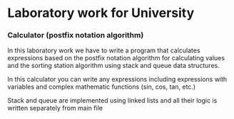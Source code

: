 # Laboratory work for University

### Calculator (postfix notation algorithm)

In this laboratory work we have to write a program that calculates expressions based on the postfix notation algorithm for calculating values and the sorting station algorithm using stack and queue data structures.

In this calculator you can write any expressions including expressions with variables and complex mathematic functions (sin, cos, tan, etc.)

Stack and queue are implemented using linked lists and all their logic is written separately from main file